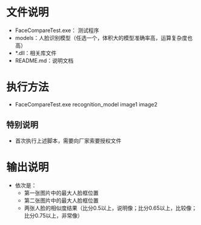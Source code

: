 # 文件说明
- FaceCompareTest.exe： 测试程序
- models：人脸识别模型（任选一个，体积大的模型准确率高，运算复杂度也高）
- *.dll：相关库文件
- README.md：说明文档
  
# 执行方法
- FaceCompareTest.exe recognition_model image1 image2
## 特别说明
- 首次执行上述脚本，需要向厂家索要授权文件

# 输出说明
- 依次是：
    - 第一张图片中的最大人脸框位置
    - 第二张图片中的最大人脸框位置
    - 两张人脸的相似度结果（比分0.5以上，说明像；比分0.65以上，比较像；比分0.75以上，非常像）